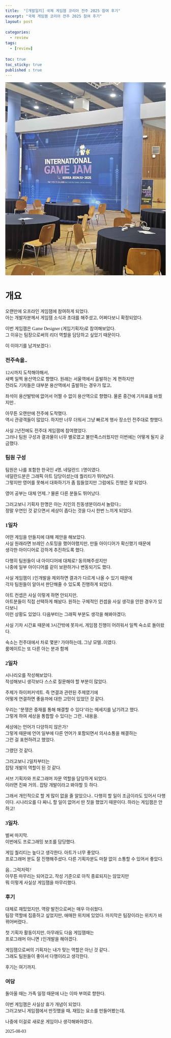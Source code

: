 ```yaml
---
title:  "[개발일지] 국제 게임잼 코리아 전주 2025 참여 후기"
excerpt: "국제 게임잼 코리아 전주 2025 참여 후기"
layout: post

categories:
  - review
tags:
  - [review]

toc: true
toc_sticky: true
published : true
---
```


<style type="text/css">
  @font-face {
      font-family: 'Polygothic';
      src: url('/srcs/fonts/Polygothic-Light.ttf') format('truetype');
  }

  body {
    font-family: 'Polygothic';
  }
</style>

![이미지 설명](/srcs/imgs/post_imgs/gamejam_image_250803.jpg)

<h1>개요</h1>

오랜만에 오프라인 게임잼에 참여하게 되었다.\
아는 개발자분께서 게임잼 소식과 초대를 해주셨고, 어쩌다보니 확정되었다.

이번 게임잼은 Game Designer (게임기획자)로 참여해보았다.\
그 이유는 팀장으로써의 리더 역할을 담당하고 싶었기 때문이다.

이 이야기를 남겨보겠다.\

<h3>전주속을..</h3>

12시까지 도착해야해서,\
새벽 일찍 용산역으로 향했다. 원래는 서울역에서 출발하는 게 편하지만 \
전라도 기차들은 대부분 용산역에서 출발하는 경우가 많고,

좌석이 용산발밖에 없어서 어쩔 수 없이 용산역으로 향했다. 물론 중간에 기차표를 바꿨지만..

아무튼 오랜만에 전주에 도착했다.\
역시 관광객들이 많았다. 하지만 너무 더워서 그냥 빠르게 행사 장소인 전주대로 향했다.


사실 2년전에도 전주대 게임잼에 참여했었다.\
그러나 팀원 구성과 결과물이 너무 별로였고 불만족스러웠지만 이번에는 어떻게 될지 궁금했다.

<h3>팀원 구성</h3>

팀원은 나를 포함한 한국인 4명, 네덜란드 1명이였다.\
네덜란드분은 그래픽 아트 담당이셨는데 퀄리티가 뛰어났다.\
그렇지만 영어를 못해서 대화하기가 좀 힘들었지만 그럼에도 진행은 잘 되었다.

영어 공부는 대체 언제..? 물론 다른 분들도 뛰어났다. 

그러고보니 기획자 한명은 아는 지인의 친동생분이라서 놀랐다;;\
정말 우연인 것 같으면서 세상이 좁다는 것을 다시 한번 느끼게 되었다.


<h3>1일차</h3>

어떤 게임을 만들지에 대해 제안을 해보았다.\
사실 원래라면 브레인 스토밍을 했어야했지만, 만들 아이디어가 확신했기 때문에\
생각한 아이디어로 강하게 추진하도록 했다. 

다행히 팀원들이 내 아이디어에 대체로? 동의해주셨지만\
나중에 일부 아이디어를 같이 보완하거나 변동되기도 했다.

사실 게임잼이 1인개발을 제외하면 결과가 다르게 나올 수 있기 때문에\
각자 팀원들이 알아서 판단해줄 수 있도록 진행하게 되었다.

아트 컨셉은 사실 이렇게 하면 안되지만, \
아트분들이 직접 선택하게 해놨다. 원하는 구체적인 컨셉을 사실 생각을 안한 경우가 있다보니\
이런 상황도 있었다. 다음부터는 그래픽 부분도 생각을 해봐야겠다;

사실 기차 시간표 때문에 3시간밖에 못자서,
게임잼 진행이 어려워서 일찍 숙소로 돌아왔다. 

숙소는 전주대에서 차로 몇분? 가야하는데, 그냥 모텔..이였다.\
룸메이트는 또 다른 아는 분과 함께

<h3>2일차</h3>

시나리오를 작성해보았다.\
작성해보니 생각보다 스스로 질문해야 할 부분이 많았다.

주제가 하이퍼커넥트. 즉 연결과 관련된 주제였기에\
어떻게 연결하면 좋을까에 대한 고민이 있었던 것 같다.

우리는 "분쟁은 중재를 통해 해결할 수 있다"라는 메세지를 남기려고 했다.\
그렇게 하여 세상을 통합할 수 있다는 그런.. 내용을.

세상에는 언어가 다양하지 않은가?\
그렇게 때문에 언어 일부에 다른 언어가 포함되면서 의사소통을 해결하는\
그런 걸 표현하려고 했었다.

그랬던 것 같다.


그러고보니 2일차부터는\
잡탕 개발의 역할이 된 것 같다.

서브 기획자와 프로그래머 자문 역할을 담당하게 되었다.\
이러면 진짜 거의.. 잡탕 개발이라고 봐야할 듯 하다.

그래서 개인적으로 할 게 많이 없을 줄 알았으나.. 다행히 할 일이 조금이라도 있어서 다행이다. 시나리오를 다 짜니, 할 일이 없어서 딴 짓을 했었기 때문이다. 하라는 게임잼은 안하고!


<h3>3일차.</h3>

벌써 마지막.\
이번에도 프로그래밍 보조를 담당했다.

게임 퀄리티는 높다고 생각한다. 아트가 너무 좋았다.\
프로그래머 분도 잘 진행해주셨다. 다른 기획자분도 마찰 없이 소통할 수 있어서 좋았다.

음.. 그럭저럭?\
아무튼 마무리는 되어갔고, 작성 기준으로 아직 종료되지는 않았지만\
뭐 이렇게 사실상 게임잼을 마무리했다.


<h3>후기</h3>

대체로 재밌었지만, 역량 발전으로써는 매우 아쉬웠다.\
팀장 역할에 집중하고 싶었지만, 애매한 위치에 있었다. 마지막은 팀장이라는 위치가 바뀌어버렸다..

첫 기획자 활동이지만, 아무래도 다음 게임잼때는\
프로그래머 아니면 1인개발을 해야겠다. 

게임잼으로써의 기획자는 내가 맞는 역할은 아닌 것 같다..\
그래도 팀원들이 좋아서 다행이라고 생각한다.

후기는 여기까지.

<h3>여담</h3>

돌아올 때는 가족 일정 때문에
나는 이따 부여로 향한다.

이번 게임잼은 사실상 휴가 개념이 되었다.\
그러고보니 게임잼에서 딴짓했을 때, 재밌는 요소를 만들어봤는데,

나중에 이걸로 새로운 게임이나 생각해봐야겠다.


2025-08-03


